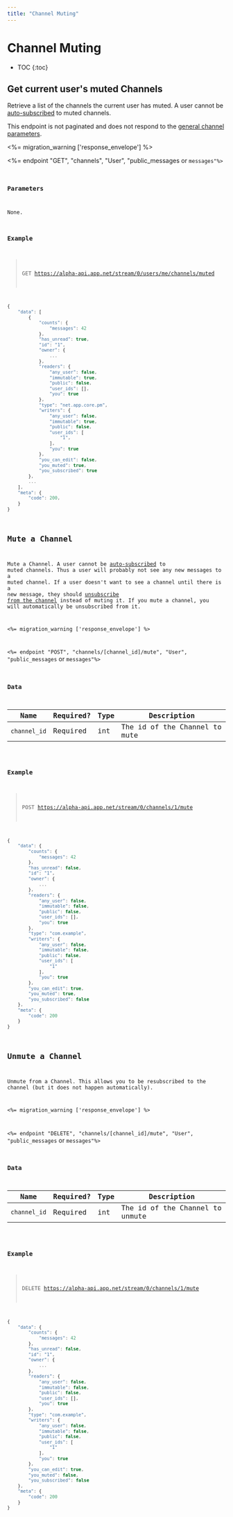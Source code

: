 ```yaml
---
title: "Channel Muting"
---
```


# Channel Muting

* TOC
{:toc}

## Get current user's muted Channels

Retrieve a list of the channels the current user has muted. A user cannot be [auto-subscribed](/docs/basics/messaging/#subscriptions) to muted channels.

This endpoint is not paginated and does not respond to the [general channel parameters](/docs/resources/channel/#general-parameters).

<%= migration_warning ['response_envelope'] %>

<%= endpoint "GET", "channels", "User", "public_messages</code> or <code>messages"%>

### Parameters

None.

### Example

> GET https://alpha-api.app.net/stream/0/users/me/channels/muted

~~~ js
{
    "data": [
        {
            "counts": {
                "messages": 42
            },
            "has_unread": true,
            "id": "1",
            "owner": {
                ...
            },
            "readers": {
                "any_user": false,
                "immutable": true,
                "public": false,
                "user_ids": [],
                "you": true
            },
            "type": "net.app.core.pm",
            "writers": {
                "any_user": false,
                "immutable": true,
                "public": false,
                "user_ids": [
                    "1",
                ],
                "you": true
            },
            "you_can_edit": false,
            "you_muted": true,
            "you_subscribed": true
        },
        ...
    ],
    "meta": {
        "code": 200,
    }
}
~~~

## Mute a Channel

Mute a Channel. A user cannot be [auto-subscribed](/docs/basics/messaging/#subscriptions) to muted channels. Thus a user will probably not see any new messages to a muted channel. If a user doesn't want to see a channel until there is a new message, they should [unsubscribe from the channel](/docs/resources/channel/subscriptions/#unsubscribe-from-a-channel) instead of muting it. If you mute a channel, you will automatically be unsubscribed from it.

<%= migration_warning ['response_envelope'] %>

<%= endpoint "POST", "channels/[channel_id]/mute", "User", "public_messages</code> or <code>messages"%>

### Data

<table>
    <thead>
        <tr>
            <th>Name</th>
            <th>Required?</th>
            <th>Type</th>
            <th>Description</th>
        </tr>
    </thead>
    <tbody>
        <tr>
            <td><code>channel_id</code></td>
            <td>Required</td>
            <td>int</td>
            <td>The id of the Channel to mute</td>
        </tr>
    </tbody>
</table>

### Example

> POST https://alpha-api.app.net/stream/0/channels/1/mute

~~~ js
{
    "data": {
        "counts": {
            "messages": 42
        },
        "has_unread": false,
        "id": "1",
        "owner": {
            ...
        },
        "readers": {
            "any_user": false,
            "immutable": false,
            "public": false,
            "user_ids": [],
            "you": true
        },
        "type": "com.example",
        "writers": {
            "any_user": false,
            "immutable": false,
            "public": false,
            "user_ids": [
                "1"
            ],
            "you": true
        },
        "you_can_edit": true,
        "you_muted": true,
        "you_subscribed": false
    },
    "meta": {
        "code": 200
    }
}
~~~

## Unmute a Channel

Unmute from a Channel. This allows you to be resubscribed to the channel (but it does not happen automatically).

<%= migration_warning ['response_envelope'] %>

<%= endpoint "DELETE", "channels/[channel_id]/mute", "User", "public_messages</code> or <code>messages"%>

### Data

<table>
    <thead>
        <tr>
            <th>Name</th>
            <th>Required?</th>
            <th>Type</th>
            <th>Description</th>
        </tr>
    </thead>
    <tbody>
        <tr>
            <td><code>channel_id</code></td>
            <td>Required</td>
            <td>int</td>
            <td>The id of the Channel to unmute</td>
        </tr>
    </tbody>
</table>

### Example

> DELETE https://alpha-api.app.net/stream/0/channels/1/mute

~~~ js
{
    "data": {
        "counts": {
            "messages": 42
        },
        "has_unread": false,
        "id": "1",
        "owner": {
            ...
        },
        "readers": {
            "any_user": false,
            "immutable": false,
            "public": false,
            "user_ids": [],
            "you": true
        },
        "type": "com.example",
        "writers": {
            "any_user": false,
            "immutable": false,
            "public": false,
            "user_ids": [
                "1"
            ],
            "you": true
        },
        "you_can_edit": true,
        "you_muted": false,
        "you_subscribed": false
    },
    "meta": {
        "code": 200
    }
}
~~~